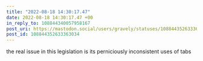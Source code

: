 ```yaml
---
title: "2022-08-18 14:30:17.47"
date: 2022-08-18 14:30:17.47 +00
in_reply_to: 108844340057958167
post_uri: https://mastodon.social/users/gravely/statuses/108844352633363034
post_id: 108844352633363034
---
```

the real issue in this legislation is its perniciously inconsistent uses of tabs



